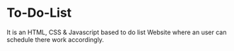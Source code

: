 # To-Do-List
It is an HTML, CSS &amp; Javascript  based to do list Website where an user can schedule there work accordingly.
